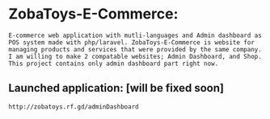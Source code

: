 # ZobaToys-E-Commerce:
    E-commerce web application with mutli-languages and Admin dashboard as POS system made with php/laravel. ZobaToys-E-Commerce is website for managing products and services that were provided by the same company. I am willing to make 2 compatable websites; Admin Dashboard, and Shop. This project contains only admin dashboard part right now. 

## Launched application: [will be fixed soon] 
    http://zobatoys.rf.gd/adminDashboard